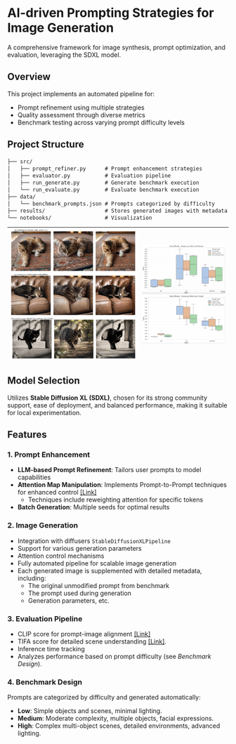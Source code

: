 # AI-driven Prompting Strategies for Image Generation

A comprehensive framework for image synthesis, prompt optimization, and evaluation, leveraging the SDXL model.

## Overview

This project implements an automated pipeline for:
- Prompt refinement using multiple strategies
- Quality assessment through diverse metrics
- Benchmark testing across varying prompt difficulty levels


## Project Structure

```plaintext
├── src/
│   ├── prompt_refiner.py      # Prompt enhancement strategies
│   ├── evaluator.py           # Evaluation pipeline
│   ├── run_generate.py        # Generate benchmark execution
│   └── run_evaluate.py        # Evaluate benchmark execution
├── data/
│   └── benchmark_prompts.json # Prompts categorized by difficulty
├── results/                   # Stores generated images with metadata
└── notebooks/                 # Visualization
```


| ![Img1](assets/image1.png) ![Img2](assets/image2.png)![Img2](assets/image3.png) | ![Img3](assets/image4.png)![Img4](assets/image5.png) |
|:--------------------------------------------------------------------------------|:-----------------------------------------------------|


## Model Selection

Utilizes **Stable Diffusion XL (SDXL)**, chosen for its strong community support, ease of deployment, and balanced performance, making it suitable for local experimentation.

## Features

### 1. Prompt Enhancement
- **LLM-based Prompt Refinement**: Tailors user prompts to model capabilities
- **Attention Map Manipulation**: Implements Prompt-to-Prompt techniques for enhanced control [[Link]](https://prompt-to-prompt.github.io)
  - Techniques include reweighting attention for specific tokens
- **Batch Generation**: Multiple seeds for optimal results

### 2. Image Generation
- Integration with diffusers `StableDiffusionXLPipeline`
- Support for various generation parameters
- Attention control mechanisms
- Fully automated pipeline for scalable image generation
- Each generated image is supplemented with detailed metadata, including:
  - The original unmodified prompt from benchmark
  - The prompt used during generation
  - Generation parameters, etc.

### 3. Evaluation Pipeline
- CLIP score for prompt-image alignment [[Link]](https://github.com/linzhiqiu/t2v_metrics)
- TIFA score for detailed scene understanding [[Link]](https://tifa-benchmark.github.io).
- Inference time tracking
- Analyzes performance based on prompt difficulty (see *Benchmark Design*).

### 4. Benchmark Design

Prompts are categorized by difficulty and generated automatically:

- **Low**: Simple objects and scenes, minimal lighting.
- **Medium**: Moderate complexity, multiple objects, facial expressions.
- **High**: Complex multi-object scenes, detailed environments, advanced lighting.

